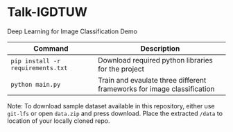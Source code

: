 # Talk-IGDTUW
Deep Learning for Image Classification Demo

| Command | Description |
| ------- | ----------- |
| `pip install -r requirements.txt` | Download required python libraries for the project |
| `python main.py` | Train and evaulate three different frameworks for image classification |

Note: To download sample dataset available in this repository, either use `git-lfs` or open `data.zip` and press download. Place the extracted `/data` to location of your locally cloned repo.
